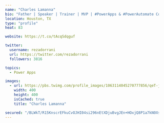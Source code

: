 ```yaml
---
name: "Charles Lamanna"
bio: "Father | Speaker | Trainer | MVP | #PowerApps & #PowerAutomate Community Super User | YouTuber Right-pointing triangle http://youtube.com/c/rezadorrani | Learn - Share - Clockwise rightwards and leftwards open circle arrows"
location: Houston, TX
type: "profile"
heat: 83

website: https://t.co/tAcqSdqguf

twitter:
  username: rezadorrani
  url: https://twitter.com/rezadorrani
  followers: 3816

topics:
  - Power Apps

images:
  - url: https://pbs.twimg.com/profile_images/1063114045270777856/qeT-jpWr_400x400.jpg
    width: 400
    height: 400
    isCached: true
    title: "Charles Lamanna"

secured: "/BLWkT/R15KnscrEFkuCvOJHI04si296nEtXDjuBvgJEn+HOxjQ8P1a7kN0XsuU7nZkRBjaqXd2BahTJv5mfbeuPD8vpuIF51L5HWABwhAyYs4Hg+tTZZTc22hdA6BhVA4wOM911KDNk/+xYPx8e/CKWhzVUxHEummEMuoygsW8g3rFdra2dZinDUI0OphghO53Zffs2Uipqws12asJgbEcj6C97dC9pTG6jK5zEBlaOdEdTXKy/u74xZZEBxaGYIrBD9+7MF8ryFS2egGTxlB8MCJ02Jfj1l+yXJ+uXAtYB/odVAK/zhhWKziZXNaRtwyvZpD7g3FrEhWEftaI9dDl1gJU83jshY+zltBDLqftIyIiYzQZjsm4Xke068YlMTjUPdSc+VHPaGq0IaZMDuwK6ew/0NH8Ek9RC8FNdng4=;St0Oel7pwRBoBinCH5W2sg=="
---
```


